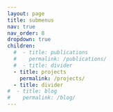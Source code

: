 ```yaml
---
layout: page
title: submenus
nav: true
nav_order: 8
dropdown: true
children:
  #  - title: publications
  #    permalink: /publications/
  #  - title: divider
  - title: projects
    permalink: /projects/
  - title: divider
#  - title: blog
#    permalink: /blog/
---
```


